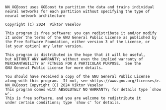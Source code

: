     NN_XGBoost uses XGBoost to partition the data and trains individual neural networks for each partition without specifying the type of neural network architecture
    
    Copyright (C) 2024  Viktor Veselov

    This program is free software: you can redistribute it and/or modify
    it under the terms of the GNU General Public License as published by
    the Free Software Foundation, either version 3 of the License, or
    (at your option) any later version.

    This program is distributed in the hope that it will be useful,
    but WITHOUT ANY WARRANTY; without even the implied warranty of
    MERCHANTABILITY or FITNESS FOR A PARTICULAR PURPOSE.  See the
    GNU General Public License for more details.

    You should have received a copy of the GNU General Public License
    along with this program.  If not, see <https://www.gnu.org/licenses/>.
    NN_XGBoost Copyright (C) 2024 Viktor Veselov
    This program comes with ABSOLUTELY NO WARRANTY; for details type `show w'.
    This is free software, and you are welcome to redistribute it
    under certain conditions; type `show c' for details.
    
